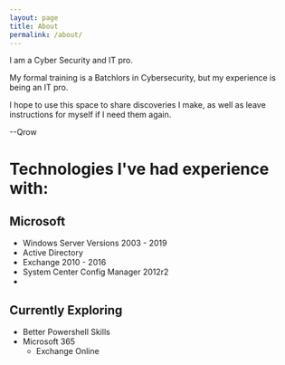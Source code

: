 ```yaml
---
layout: page
title: About
permalink: /about/
---
```


I am a Cyber Security and IT pro.

My formal training is a Batchlors in Cybersecurity, but my experience is being an IT pro.

I hope to use this space to share discoveries I make, as well as leave instructions for myself if I need them again.


--Qrow


# Technologies I've had experience with:

## Microsoft

- Windows Server Versions 2003 - 2019
- Active Directory
- Exchange 2010 - 2016
- System Center Config Manager 2012r2
- 


## Currently Exploring

- Better Powershell Skills
- Microsoft 365
    - Exchange Online